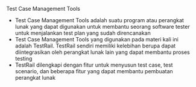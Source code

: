 Test Case Management Tools 

- Test Case Management Tools adalah suatu program atau perangkat lunak yang dapat digunakan untuk membantu seorang software tester untuk menjalankan test plan yang sudah direncanakan
- Test Case Management Tools yang digunakan pada materi kali ini adalah TestRail. TestRail sendiri memiliki kelebihan berupa dapat diintegrasikan oleh perangkat lunak lain yang dapat membantu proses testing 
- TestRail dilengkapi dengan fitur untuk menyusun test case, test scenario, dan beberapa fitur yang dapat membantu pembuatan perangkat lunak 
